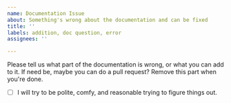 ```yaml
---
name: Documentation Issue
about: Something's wrong about the documentation and can be fixed
title: ''
labels: addition, doc question, error
assignees: ''

---
```


Please tell us what part of the documentation is wrong, or what you can add to it. If need be, maybe you can do a pull request? Remove this part when you're done.

- [ ] I will try to be polite, comfy, and reasonable trying to figure things out.
